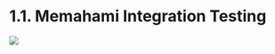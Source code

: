 # 1.1. **Memahami Integration Testing**

![](http://www.testbytes.net/wp-content/uploads/2016/02/19-1-2016-integration-testing-what-is-it.gif)

